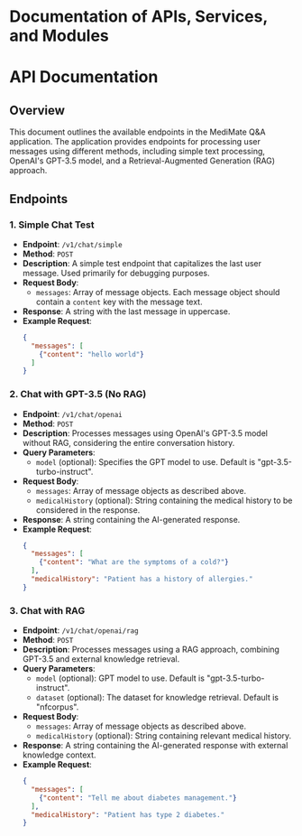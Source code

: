 # Documentation of APIs, Services, and Modules

# API Documentation

## Overview
This document outlines the available endpoints in the MediMate Q&amp;A application. The application provides endpoints for processing user messages using different methods, including simple text processing, OpenAI's GPT-3.5 model, and a Retrieval-Augmented Generation (RAG) approach.

## Endpoints

### 1. Simple Chat Test
- **Endpoint**: `/v1/chat/simple`
- **Method**: `POST`
- **Description**: A simple test endpoint that capitalizes the last user message. Used primarily for debugging purposes.
- **Request Body**:
  - `messages`: Array of message objects. Each message object should contain a `content` key with the message text.
- **Response**: A string with the last message in uppercase.
- **Example Request**:
  ```json
  {
    "messages": [
      {"content": "hello world"}
    ]
  }
  ```

### 2. Chat with GPT-3.5 (No RAG)
- **Endpoint**: `/v1/chat/openai`
- **Method**: `POST`
- **Description**: Processes messages using OpenAI's GPT-3.5 model without RAG, considering the entire conversation history.
- **Query Parameters**:
  - `model` (optional): Specifies the GPT model to use. Default is "gpt-3.5-turbo-instruct".
- **Request Body**:
  - `messages`: Array of message objects as described above.
  - `medicalHistory` (optional): String containing the medical history to be considered in the response.
- **Response**: A string containing the AI-generated response.
- **Example Request**:
  ```json
  {
    "messages": [
      {"content": "What are the symptoms of a cold?"}
    ],
    "medicalHistory": "Patient has a history of allergies."
  }
  ```

### 3. Chat with RAG
- **Endpoint**: `/v1/chat/openai/rag`
- **Method**: `POST`
- **Description**: Processes messages using a RAG approach, combining GPT-3.5 and external knowledge retrieval.
- **Query Parameters**:
  - `model` (optional): GPT model to use. Default is "gpt-3.5-turbo-instruct".
  - `dataset` (optional): The dataset for knowledge retrieval. Default is "nfcorpus".
- **Request Body**:
  - `messages`: Array of message objects as described above.
  - `medicalHistory` (optional): String containing relevant medical history.
- **Response**: A string containing the AI-generated response with external knowledge context.
- **Example Request**:
  ```json
  {
    "messages": [
      {"content": "Tell me about diabetes management."}
    ],
    "medicalHistory": "Patient has type 2 diabetes."
  }
  ```